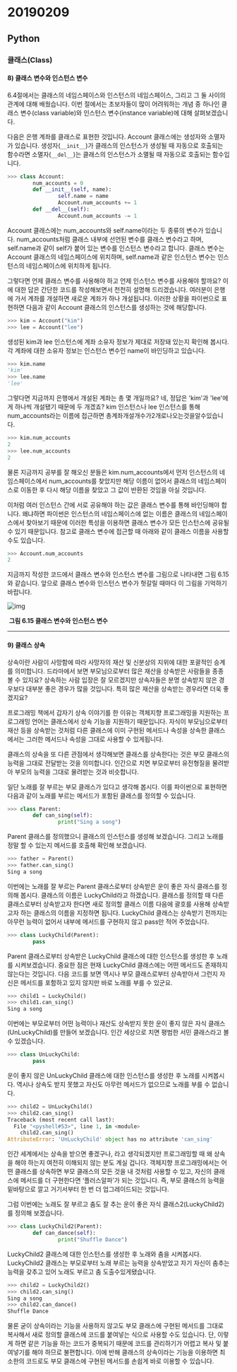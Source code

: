 # 20190209

## Python

### 클래스(Class)



#### 8) 클래스 변수와 인스턴스 변수

6.4절에서는 클래스의 네임스페이스와 인스턴스의 네임스페이스, 그리고 그 둘 사이의 관계에 대해 배웠습니다. 이번 절에서는 초보자들이 많이 어려워하는 개념 중 하나인 클래스 변수(class variable)와 인스턴스 변수(instance variable)에 대해 살펴보겠습니다.

다음은 은행 계좌를 클래스로 표현한 것입니다. Account 클래스에는 생성자와 소멸자가 있습니다. 생성자(`__init__`)가 클래스의 인스턴스가 생성될 때 자동으로 호출되는 함수라면 소멸자(`__del__`)는 클래스의 인스턴스가 소멸될 때 자동으로 호출되는 함수입니다.



```python
>>> class Account:
        num_accounts = 0
        def __init__(self, name):
                self.name = name
                Account.num_accounts += 1
        def __del__(self):
                Account.num_accounts -= 1
```



Account 클래스에는 num_accounts와 self.name이라는 두 종류의 변수가 있습니다. num_accounts처럼 클래스 내부에 선언된 변수를 클래스 변수라고 하며, self.name과 같이 self가 붙어 있는 변수를 인스턴스 변수라고 합니다. 클래스 변수는 Account 클래스의 네임스페이스에 위치하며, self.name과 같은 인스턴스 변수는 인스턴스의 네임스페이스에 위치하게 됩니다.

그렇다면 언제 클래스 변수를 사용해야 하고 언제 인스턴스 변수를 사용해야 할까요? 이에 대한 답은 간단한 코드를 작성해보면서 천천히 설명해 드리겠습니다. 여러분이 은행에 가서 계좌를 개설하면 새로운 계좌가 하나 개설됩니다. 이러한 상황을 파이썬으로 표현하면 다음과 같이 Account 클래스의 인스턴스를 생성하는 것에 해당합니다.



```python
>>> kim = Account("kim")
>>> lee = Account("lee")
```



생성된 kim과 lee 인스턴스에 계좌 소유자 정보가 제대로 저장돼 있는지 확인해 봅시다. 각 계좌에 대한 소유자 정보는 인스턴스 변수인 name이 바인딩하고 있습니다.



```python
>>> kim.name
'kim'
>>> lee.name
'lee'
```



그렇다면 지금까지 은행에서 개설된 계좌는 총 몇 개일까요? 네, 정답은 'kim'과 'lee'에게 하나씩 개설됐기 때문에 두 개겠죠? kim 인스턴스나 lee 인스턴스를 통해 num_accounts라는 이름에 접근하면 총계좌개설개수가2개로나오는것을알수있습니다.



```python
>>> kim.num_accounts
2
>>> lee.num_accounts
2
```



물론 지금까지 공부를 잘 해오신 분들은 kim.num_accounts에서 먼저 인스턴스의 네임스페이스에서 num_accounts를 찾았지만 해당 이름이 없어서 클래스의 네임스페이스로 이동한 후 다시 해당 이름을 찾았고 그 값이 반환된 것임을 아실 것입니다.

이처럼 여러 인스턴스 간에 서로 공유해야 하는 값은 클래스 변수를 통해 바인딩해야 합니다. 왜냐하면 파이썬은 인스턴스의 네임스페이스에 없는 이름은 클래스의 네임스페이스에서 찾아보기 때문에 이러한 특성을 이용하면 클래스 변수가 모든 인스턴스에 공유될 수 있기 때문입니다. 참고로 클래스 변수에 접근할 때 아래와 같이 클래스 이름을 사용할 수도 있습니다.



```python
>>> Account.num_accounts
2
```



지금까지 작성한 코드에서 클래스 변수와 인스턴스 변수를 그림으로 나타내면 그림 6.15와 같습니다. 앞으로 클래스 변수와 인스턴스 변수가 헛갈릴 때마다 이 그림을 기억하기 바랍니다.



![img](https://wikidocs.net/images/page/1744/6.15.png)

​								**그림 6.15 클래스 변수와 인스턴스 변수**



---



#### 9) 클래스 상속

상속이란 사람이 사망함에 따라 사망자의 재산 및 신분상의 지위에 대한 포괄적인 승계를 의미합니다. 드라마에서 보면 부모님으로부터 많은 재산을 상속받은 사람들을 종종 볼 수 있지요? 상속하는 사람 입장은 잘 모르겠지만 상속자들은 분명 상속받지 않은 경우보다 대부분 좋은 경우가 많을 것입니다. 특히 많은 재산을 상속받는 경우라면 더욱 좋겠지요?

프로그래밍 책에서 갑자기 상속 이야기를 한 이유는 객체지향 프로그래밍을 지원하는 프로그래밍 언어는 클래스에서 상속 기능을 지원하기 때문입니다. 자식이 부모님으로부터 재산 등을 상속받는 것처럼 다른 클래스에 이미 구현된 메서드나 속성을 상속한 클래스에서는 그러한 메서드나 속성을 그대로 사용할 수 있게됩니다.

클래스의 상속을 또 다른 관점에서 생각해보면 클래스를 상속한다는 것은 부모 클래스의 능력을 그대로 전달받는 것을 의미합니다. 인간으로 치면 부모로부터 유전형질을 물려받아 부모의 능력을 그대로 물려받는 것과 비슷합니다.

일단 노래를 잘 부르는 부모 클래스가 있다고 생각해 봅시다. 이를 파이썬으로 표현하면 다음과 같이 노래를 부르는 메서드가 포함된 클래스를 정의할 수 있습니다.



```python
>>> class Parent:
        def can_sing(self):
                print("Sing a song")

```



Parent 클래스를 정의했으니 클래스의 인스턴스를 생성해 보겠습니다. 그리고 노래를 정말 할 수 있는지 메서드를 호출해 확인해 보겠습니다.



```python
>>> father = Parent()
>>> father.can_sing()
Sing a song
```



이번에는 노래를 잘 부르는 Parent 클래스로부터 상속받은 운이 좋은 자식 클래스를 정의해 봅시다. 클래스의 이름은 LuckyChild라고 하겠습니다. 클래스를 정의할 때 다른 클래스로부터 상속받고자 한다면 새로 정의할 클래스 이름 다음에 괄호를 사용해 상속받고자 하는 클래스의 이름을 지정하면 됩니다. LuckyChild 클래스는 상속받기 전까지는 아무런 능력이 없어서 내부에 메서드를 구현하지 않고 pass만 적어 주었습니다.



```python
>>> class LuckyChild(Parent):
        pass

```



Parent 클래스로부터 상속받은 LuckyChild 클래스에 대한 인스턴스를 생성한 후 노래를 시켜보겠습니다. 중요한 점은 현재 LuckyChild 클래스에는 어떤 메서드도 존재하지 않는다는 것입니다. 다음 코드를 보면 역시나 부모 클래스로부터 상속받아서 그런지 자신은 메서드를 포함하고 있지 않지만 바로 노래를 부를 수 있군요.



```python
>>> child1 = LuckyChild()
>>> child1.can_sing()
Sing a song
```



이번에는 부모로부터 어떤 능력이나 재산도 상속받지 못한 운이 좋지 않은 자식 클래스(UnLuckyChild)를 만들어 보겠습니다. 인간 세상으로 치면 평범한 서민 클래스라고 볼 수 있겠습니다.



```python
>>> class UnLuckyChild:
        pass


```



운이 좋지 않은 UnLuckyChild 클래스에 대한 인스턴스를 생성한 후 노래를 시켜봅시다. 역시나 상속도 받지 못했고 자신도 아무런 메서드가 없으므로 노래를 부를 수 없습니다. 



```python
>>> child2 = UnLuckyChild()
>>> child2.can_sing()
Traceback (most recent call last):
  File "<pyshell#53>", line 1, in <module>
    child2.can_sing()
AttributeError: 'UnLuckyChild' object has no attribute 'can_sing'
```



인간 세계에서는 상속을 받으면 좋겠구나, 라고 생각되겠지만 프로그래밍할 때 왜 상속을 해야 하는지 여전히 이해되지 않는 분도 계실 겁니다. 객체지향 프로그래밍에서는 어떤 클래스를 상속하면 부모 클래스의 모든 것을 내 것처럼 사용할 수 있고, 자신의 클래스에 메서드를 더 구현한다면 ‘플러스알파’가 되는 것입니다. 즉, 부모 클래스의 능력을 밑바탕으로 깔고 거기서부터 한 번 더 업그레이드되는 것입니다.

그럼 이번에는 노래도 잘 부르고 춤도 잘 추는 운이 좋은 자식 클래스2(LuckyChild2)를 정의해 보겠습니다.



```python
>>> class LuckyChild2(Parent):
        def can_dance(self):
                print("Shuffle Dance")
```



LuckyChild2 클래스에 대한 인스턴스를 생성한 후 노래와 춤을 시켜봅시다. LuckyChild2 클래스는 부모로부터 노래 부르는 능력을 상속받았고 자기 자신이 춤추는 능력을 갖추고 있어 노래도 부르고 춤 도출수있게됐습니다.



```python
>>> child2 = LuckyChild2()
>>> child2.can_sing()
Sing a song
>>> child2.can_dance()
Shuffle Dance
```



물론 굳이 상속이라는 기능을 사용하지 않고도 부모 클래스에 구현된 메서드를 그대로 복사해서 새로 정의할 클래스에 코드를 붙여넣는 식으로 사용할 수도 있습니다. 단, 이렇게 하면 같은 기능을 하는 코드가 중복되기 때문에 코드를 관리하기가 어렵고 복사 및 붙여넣기를 해야 하므로 불편합니다. 이에 반해 클래스의 상속이라는 기능을 이용하면 최소한의 코드로도 부모 클래스에 구현된 메서드를 손쉽게 바로 이용할 수 있습니다.



